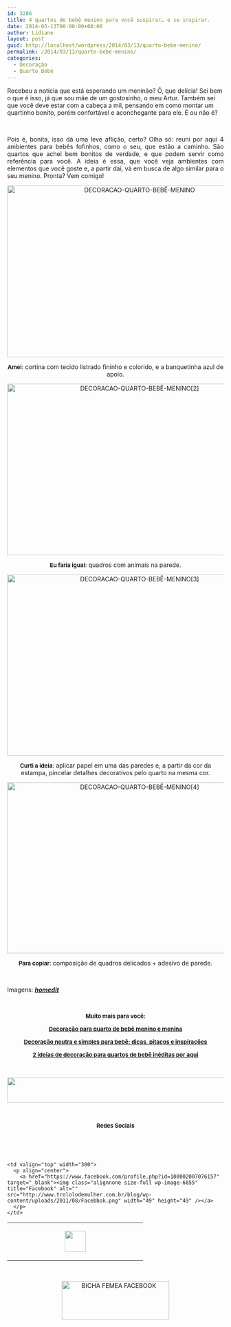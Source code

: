 ```yaml
---
id: 3286
title: 4 quartos de bebê menino para você suspirar… e se inspirar.
date: 2014-03-13T00:00:00+00:00
author: Lidiane
layout: post
guid: http://localhost/wordpress/2014/03/13/quarto-bebe-menino/
permalink: /2014/03/13/quarto-bebe-menino/
categories:
  - Decoração
  - Quarto Bebê
---
```

Recebeu a notícia que está esperando um meninão? Ô, que delícia! Sei bem o que é isso, já que sou mãe de um gostosinho, o meu Artur. Também sei que você deve estar com a cabeça a mil, pensando em como montar um quartinho bonito, porém confortável e aconchegante para ele. É ou não é?

&nbsp;

<p align="justify">
  Pois é, bonita, isso dá uma leve aflição, certo? Olha só: reuni por aqui 4 ambientes para bebês fofinhos, como o seu, que estão a caminho. São quartos que achei bem bonitos de verdade, e que podem servir como referência para você. A ideia é essa, que você veja ambientes com elementos que você goste e, a partir daí, vá em busca de algo similar para o seu menino. Pronta? Vem comigo!
</p>

<!--more-->

<p align="center">
  <a href="http://www.trololodemulher.com.br/blog/wp-content/uploads/2014/03/DECORACAO-QUARTO-BEBÊ-MENINO.jpg"><img class="alignnone size-full wp-image-9971" alt="DECORACAO-QUARTO-BEBÊ-MENINO" src="http://www.trololodemulher.com.br/blog/wp-content/uploads/2014/03/DECORACAO-QUARTO-BEBÊ-MENINO.jpg" width="600" height="400" /></a>
</p>

<p align="center">
  <strong><span style="font-size: small;">Amei</span></strong>: cortina com tecido listrado fininho e colorido, e a banquetinha azul de apoio.
</p>

<p align="center">
  <a href="http://www.trololodemulher.com.br/blog/wp-content/uploads/2014/03/DECORACAO-QUARTO-BEBÊ-MENINO2.jpg"><img class="alignnone size-full wp-image-9972" alt="DECORACAO-QUARTO-BEBÊ-MENINO[2]" src="http://www.trololodemulher.com.br/blog/wp-content/uploads/2014/03/DECORACAO-QUARTO-BEBÊ-MENINO2.jpg" width="600" height="399" /></a>
</p>

<p align="center">
  <strong><span style="font-size: small;">Eu faria igual</span></strong>: quadros com animais na parede.
</p>

<p align="center">
  <a href="http://www.trololodemulher.com.br/blog/wp-content/uploads/2014/03/DECORACAO-QUARTO-BEBÊ-MENINO3.jpg"><img class="alignnone size-full wp-image-9973" alt="DECORACAO-QUARTO-BEBÊ-MENINO[3]" src="http://www.trololodemulher.com.br/blog/wp-content/uploads/2014/03/DECORACAO-QUARTO-BEBÊ-MENINO3.jpg" width="600" height="422" /></a>
</p>

<p align="center">
  <strong><span style="font-size: small;">Curti a ideia</span></strong>: aplicar papel em uma das paredes e, a partir da cor da estampa, pincelar detalhes decorativos pelo quarto na mesma cor.
</p>

<p align="center">
  <a href="http://www.trololodemulher.com.br/blog/wp-content/uploads/2014/03/DECORACAO-QUARTO-BEBÊ-MENINO4.jpg"><img class="alignnone size-full wp-image-9974" alt="DECORACAO-QUARTO-BEBÊ-MENINO[4]" src="http://www.trololodemulher.com.br/blog/wp-content/uploads/2014/03/DECORACAO-QUARTO-BEBÊ-MENINO4.jpg" width="600" height="398" /></a>
</p>

<p align="center">
  <strong><span style="font-size: small;">Para copiar</span></strong>: composição de quadros delicados + adesivo de parede.
</p>

&nbsp;

Imagens: **_<a href="http://www.homedit.com/" target="_blank">homedit</a>_**

&nbsp;

<p align="center">
  <strong><span style="font-size: small;">Muito mais para você:</span></strong>
</p>

<p align="center">
  <a href="http://www.decoracaodacasa.com/decoracao-quarto-bebe/" target="_blank"><strong><span style="font-size: small;">Decoração para quarto de bebê menino e menina</span></strong></a>
</p>

<p align="center">
  <a href="http://www.decoracaodacasa.com/decoracao-bebe/" target="_blank"><strong><span style="font-size: small;">Decoração neutra e simples para bebê: dicas, pitacos e inspirações</span></strong></a>
</p>

<p align="center">
  <a href="http://www.decoracaodacasa.com/decoracao-quartos-de-bebes/" target="_blank"><strong><span style="font-size: small;">2 ideias de decoração para quartos de bebê inéditas por aqui</span></strong></a>
</p>

&nbsp;

<p align="center">
  <a href="http://feedburner.google.com/fb/a/mailverify?uri=blogbichafemea&loc=pt_BR" target="_blank"><img class="alignnone size-full wp-image-8451" title="Assine o Bicha Fêmea grátis!" alt="" src="http://www.trololodemulher.com.br/blog/wp-content/uploads/2012/01/rodapé.png" width="600" height="59" /></a>
</p>

&nbsp;

<p align="center">
  <strong><span style="font-size: small;">Redes Sociais</span></strong>
</p>

&nbsp;

&nbsp;

<table width="600" border="0" cellspacing="0" cellpadding="2">
  <tr>
    <td valign="top" width="300">
      <p align="center">
        <a href="https://twitter.com/#%21/bichafemea" target="_blank"><img class="alignnone size-full wp-image-6857" title="Twitter" alt="" src="http://www.trololodemulher.com.br/blog/wp-content/uploads/2011/08/Twitter.png" width="49" height="49" /></a>
      </p>
    </td>
    
    <td valign="top" width="300">
      <p align="center">
        <a href="https://www.facebook.com/profile.php?id=100002007076157" target="_blank"><img class="alignnone size-full wp-image-6855" title="Facebook" alt="" src="http://www.trololodemulher.com.br/blog/wp-content/uploads/2011/08/Facebbok.png" width="49" height="49" /></a>
      </p>
    </td>
  </tr>
</table>

&nbsp;

<p style="text-align: center;">
  <a href="https://www.facebook.com/bichafemea" target="_blank"><img class="alignnone size-full wp-image-9849" alt="BICHA FEMEA FACEBOOK" src="http://www.trololodemulher.com.br/blog/wp-content/uploads/2014/01/BICHA-FEMEA-FACEBOOK1.png" width="250" height="90" /></a>
</p>